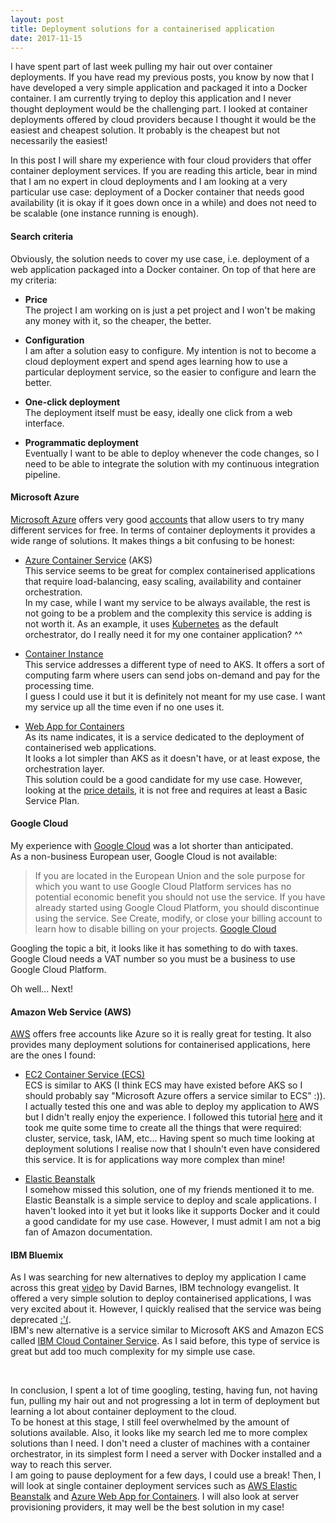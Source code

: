 ```yaml
---
layout: post
title: Deployment solutions for a containerised application
date: 2017-11-15
---
```


I have spent part of last week pulling my hair out over container deployments. If you have read my previous posts, you know by now that I have developed a very simple application and packaged it into a Docker container. I am currently trying to deploy this application and I never thought deployment would be the challenging part. I looked at container deployments offered by cloud providers because I thought it would be the easiest and cheapest solution. It probably is the cheapest but not necessarily the easiest!

In this post I will share my experience with four cloud providers that offer container deployment services. If you are reading this article, bear in mind that I am no expert in cloud deployments and I am looking at a very particular use case: deployment of a Docker container that needs good availability (it is okay if it goes down once in a while) and does not need to be scalable (one instance running is enough).

#### Search criteria

Obviously, the solution needs to cover my use case, i.e. deployment of a web application packaged into a Docker container. On top of that here are my criteria:

* **Price**
<br/>The project I am working on is just a pet project and I won't be making any money with it, so the cheaper, the better.

* **Configuration**
<br/>I am after a solution easy to configure. My intention is not to become a cloud deployment expert and spend ages learning how to use a particular deployment service, so the easier to configure and learn the better.

* **One-click deployment**
<br/>The deployment itself must be easy, ideally one click from a web interface.

* **Programmatic deployment**
<br/>Eventually I want to be able to deploy whenever the code changes, so I need to be able to integrate the solution with my continuous integration pipeline.


#### Microsoft Azure

[Microsoft Azure](https://azure.microsoft.com/) offers very good [accounts](https://azure.microsoft.com/en-gb/free/free-account-faq/) that allow users to try many different services for free.
In terms of container deployments it provides a wide range of solutions. It makes things a bit confusing to be honest:

* [Azure Container Service](https://azure.microsoft.com/en-gb/services/container-service/) (AKS)
<br/>This service seems to be great for complex containerised applications that require load-balancing, easy scaling, availability and container orchestration.
<br/>In my case, while I want my service to be always available, the rest is not going to be a problem and the complexity this service is adding is not worth it. As an example, it uses [Kubernetes](https://kubernetes.io/) as the default orchestrator, do I really need it for my one container application? ^^

* [Container Instance](https://azure.microsoft.com/en-gb/services/container-instances/)
<br/>This service addresses a different type of need to AKS. It offers a sort of computing farm where users can send jobs on-demand and pay for the processing time.
<br/>I guess I could use it but it is definitely not meant for my use case. I want my service up all the time even if no one uses it.

* [Web App for Containers](https://azure.microsoft.com/en-gb/services/app-service/containers/)
<br/>As its name indicates, it is a service dedicated to the deployment of containerised web applications.
<br/>It looks a lot simpler than AKS as it doesn't have, or at least expose, the orchestration layer.
<br/>This solution could be a good candidate for my use case. However, looking at the [price details](https://azure.microsoft.com/en-gb/pricing/details/app-service/), it is not free and requires at least a Basic Service Plan.


#### Google Cloud

My experience with [Google Cloud](https://cloud.google.com) was a lot shorter than anticipated.
<br/>
As a non-business European user, Google Cloud is not available:

> If you are located in the European Union and the sole purpose for which you want to use Google Cloud Platform services has no potential economic benefit you should not use the service. If you have already started using Google Cloud Platform, you should discontinue using the service. See Create, modify, or close your billing account to learn how to disable billing on your projects.
> [Google Cloud](https://cloud.google.com/free/docs/frequently-asked-questions)

Googling the topic a bit, it looks like it has something to do with taxes. Google Cloud needs a VAT number so you must be a business to use Google Cloud Platform.
<br/>

Oh well... Next!


#### Amazon Web Service (AWS)

[AWS](https://aws.amazon.com) offers free accounts like Azure so it is really great for testing. It also provides many deployment solutions for containerised applications, here are the ones I found:

* [EC2 Container Service (ECS)](https://aws.amazon.com/ecs)
<br/>ECS is similar to AKS (I think ECS may have existed before AKS so I should probably say "Microsoft Azure offers a service similar to ECS" :)).
<br/>I actually tested this one and was able to deploy my application to AWS but I didn't really enjoy the experience. I followed this tutorial [here](http://docs.aws.amazon.com/AmazonECS/latest/developerguide/ECS_GetStarted.html) and it took me quite some time to create all the things that were required: cluster, service, task, IAM, etc... Having spent so much time looking at deployment solutions I realise now that I shouln't even have considered this service. It is for applications way more complex than mine!

* [Elastic Beanstalk](https://aws.amazon.com/elasticbeanstalk)
<br/>I somehow missed this solution, one of my friends mentioned it to me.
<br/>Elastic Beanstalk is a simple service to deploy and scale applications. I haven't looked into it yet but it looks like it supports Docker and it could a good candidate for my use case. However, I must admit I am not a big fan of Amazon documentation.


#### IBM Bluemix

As I was searching for new alternatives to deploy my application I came across this great [video](https://www.youtube.com/watch?v=TfCj2qOXb1g) by David Barnes, IBM technology evangelist. It offered a very simple solution to deploy containerised applications, I was very excited about it. However, I quickly realised that the service was being deprecated [:'(](https://console.bluemix.net/docs/containers/cs_classic.html).
<br/>
IBM's new alternative is a service similar to Microsoft AKS and Amazon ECS called [IBM Cloud Container Service](https://www.ibm.com/cloud/container-service). As I said before, this type of service is great but add too much complexity for my simple use case.


<br/>

In conclusion, I spent a lot of time googling, testing, having fun, not having fun, pulling my hair out and not progressing a lot in term of deployment but learning a lot about container deployment to the cloud.
<br/>
To be honest at this stage, I still feel overwhelmed by the amount of solutions available. Also, it looks like my search led me to more complex solutions than I need. I don't need a cluster of machines with a container orchestrator, in its simplest form I need a server with Docker installed and a way to reach this server.
<br/>
I am going to pause deployment for a few days, I could use a break! Then, I will look at single container deployment services such as [AWS Elastic Beanstalk](https://aws.amazon.com/elasticbeanstalk) and [Azure Web App for Containers](https://azure.microsoft.com/en-gb/services/app-service/containers/). I will also look at server provisioning providers, it may well be the best solution in my case!